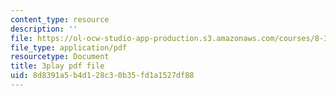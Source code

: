 ```yaml
---
content_type: resource
description: ''
file: https://ol-ocw-studio-app-production.s3.amazonaws.com/courses/8-333-statistical-mechanics-i-statistical-mechanics-of-particles-fall-2013/8d8391a5b4d128c30b35fd1a1527df88_34lmLIYpkYQ.pdf
file_type: application/pdf
resourcetype: Document
title: 3play pdf file
uid: 8d8391a5-b4d1-28c3-0b35-fd1a1527df88
---
```

